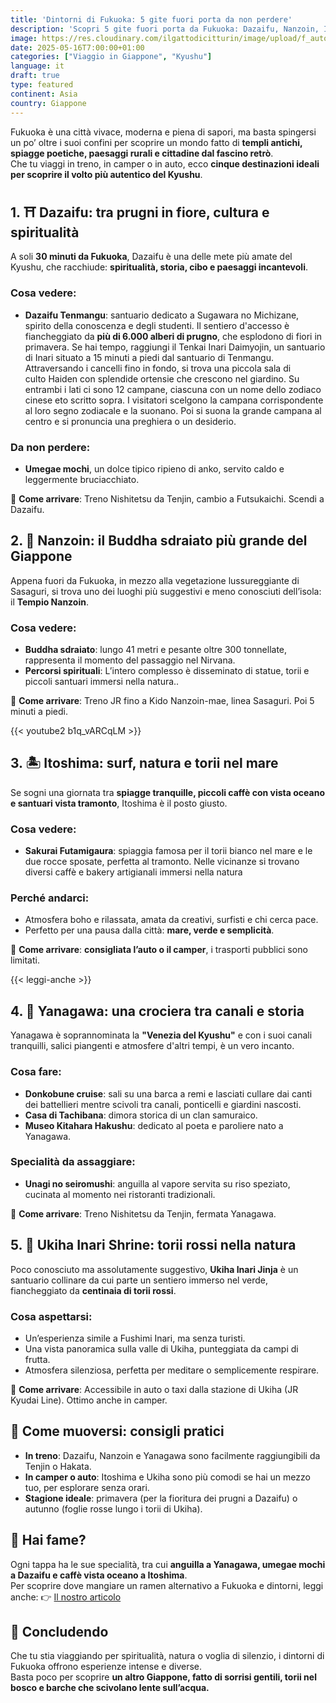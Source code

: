 ```yaml
---
title: 'Dintorni di Fukuoka: 5 gite fuori porta da non perdere'
description: 'Scopri 5 gite fuori porta da Fukuoka: Dazaifu, Nanzoin, Itoshima, Yanagawa e Ukiha Inari. Templi, torii, canali e spiagge nel cuore del Kyushu!'
image: https://res.cloudinary.com/ilgattodicitturin/image/upload/f_auto,q_auto,w_800,dpr_auto/v1713007643/Articoli/Direzione%20giappone/Istanbul/istanbul_vista_bosforo_c4he1i.jpg
date: 2025-05-16T7:00:00+01:00
categories: ["Viaggio in Giappone", "Kyushu"]
language: it
draft: true 
type: featured   
continent: Asia
country: Giappone
---
```

Fukuoka è una città vivace, moderna e piena di sapori, ma basta spingersi un po’ oltre i suoi confini per scoprire un mondo fatto di **templi antichi, spiagge poetiche, paesaggi rurali e cittadine dal fascino retrò**.  
Che tu viaggi in treno, in camper o in auto, ecco **cinque destinazioni ideali per scoprire il volto più autentico del Kyushu**.

## 1. ⛩️ Dazaifu: tra prugni in fiore, cultura e spiritualità

A soli **30 minuti da Fukuoka**, Dazaifu è una delle mete più amate del Kyushu, che racchiude: **spiritualità, storia, cibo e paesaggi incantevoli**.

### Cosa vedere:
- **Dazaifu Tenmangu**: santuario dedicato a Sugawara no Michizane, spirito della conoscenza e degli studenti. Il sentiero d'accesso è fiancheggiato da **più di 6.000 alberi di prugno**, che esplodono di fiori in primavera.
Se hai tempo, raggiungi il Tenkai Inari Daimyojin, un santuario di Inari situato a 15 minuti a piedi dal santuario di Tenmangu.
Attraversando i cancelli fino in fondo, si trova una piccola sala di culto Haiden con splendide ortensie che crescono nel giardino. Su entrambi i lati ci sono 12 campane, ciascuna con un nome dello zodiaco cinese eto scritto sopra. I visitatori scelgono la campana corrispondente al loro segno zodiacale e la suonano. Poi si suona la grande campana al centro e si pronuncia una preghiera o un desiderio.

### Da non perdere:
- **Umegae mochi**, un dolce tipico ripieno di anko, servito caldo e leggermente bruciacchiato.

📍 **Come arrivare**: Treno Nishitetsu da Tenjin, cambio a Futsukaichi. Scendi a Dazaifu.

## 2. 🙏 Nanzoin: il Buddha sdraiato più grande del Giappone

Appena fuori da Fukuoka, in mezzo alla vegetazione lussureggiante di Sasaguri, si trova uno dei luoghi più suggestivi e meno conosciuti dell’isola: il **Tempio Nanzoin**.

### Cosa vedere:
- **Buddha sdraiato**: lungo 41 metri e pesante oltre 300 tonnellate, rappresenta il momento del passaggio nel Nirvana.
- **Percorsi spirituali**: L’intero complesso è disseminato di statue, torii e piccoli santuari immersi nella natura..

📍 **Come arrivare**: Treno JR fino a Kido Nanzoin-mae, linea Sasaguri. Poi 5 minuti a piedi.

{{< youtube2 b1q_vARCqLM >}}

## 3. 🏝 Itoshima: surf, natura e torii nel mare

Se sogni una giornata tra **spiagge tranquille, piccoli caffè con vista oceano e santuari vista tramonto**, Itoshima è il posto giusto.

### Cosa vedere:
- **Sakurai Futamigaura**: spiaggia famosa per il torii bianco nel mare e le due rocce sposate, perfetta al tramonto. Nelle vicinanze si trovano diversi caffè e bakery artigianali immersi nella natura

### Perché andarci:
- Atmosfera boho e rilassata, amata da creativi, surfisti e chi cerca pace.
- Perfetto per una pausa dalla città: **mare, verde e semplicità**.

📍 **Come arrivare**: **consigliata l’auto o il camper**, i trasporti pubblici sono limitati.

{{< leggi-anche >}}

## 4. 🛶 Yanagawa: una crociera tra canali e storia

Yanagawa è soprannominata la **"Venezia del Kyushu"** e con i suoi canali tranquilli, salici piangenti e atmosfere d'altri tempi, è un vero incanto.

### Cosa fare:
- **Donkobune cruise**: sali su una barca a remi e lasciati cullare dai canti dei battellieri mentre scivoli tra canali, ponticelli e giardini nascosti.
- **Casa di Tachibana**: dimora storica di un clan samuraico.
- **Museo Kitahara Hakushu**: dedicato al poeta e paroliere nato a Yanagawa.

### Specialità da assaggiare:
- **Unagi no seiromushi**: anguilla al vapore servita su riso speziato, cucinata al momento nei ristoranti tradizionali.

📍 **Come arrivare**: Treno Nishitetsu da Tenjin, fermata Yanagawa.

## 5. 🦊 Ukiha Inari Shrine: torii rossi nella natura

Poco conosciuto ma assolutamente suggestivo, **Ukiha Inari Jinja** è un santuario collinare da cui parte un sentiero immerso nel verde, fiancheggiato da **centinaia di torii rossi**.

### Cosa aspettarsi:
- Un’esperienza simile a Fushimi Inari, ma senza turisti.
- Una vista panoramica sulla valle di Ukiha, punteggiata da campi di frutta.
- Atmosfera silenziosa, perfetta per meditare o semplicemente respirare.

📍 **Come arrivare**: Accessibile in auto o taxi dalla stazione di Ukiha (JR Kyudai Line). Ottimo anche in camper.

## 🚆 Come muoversi: consigli pratici

- **In treno**: Dazaifu, Nanzoin e Yanagawa sono facilmente raggiungibili da Tenjin o Hakata.
- **In camper o auto**: Itoshima e Ukiha sono più comodi se hai un mezzo tuo, per esplorare senza orari.
- **Stagione ideale**: primavera (per la fioritura dei prugni a Dazaifu) o autunno (foglie rosse lungo i torii di Ukiha).

## 🍜 Hai fame?

Ogni tappa ha le sue specialità, tra cui **anguilla a Yanagawa, umegae mochi a Dazaifu e caffè vista oceano a Itoshima**.  
Per scoprire dove mangiare un ramen alternativo a Fukuoka e dintorni, leggi anche: 👉 [Il nostro articolo](/blog/ramen-vegetariano-a-fukuoka-l-alternativa-sorprendente-al-tonkotsu)

## 🎌 Concludendo

Che tu stia viaggiando per spiritualità, natura o voglia di silenzio, i dintorni di Fukuoka offrono esperienze intense e diverse.  
Basta poco per scoprire **un altro Giappone, fatto di sorrisi gentili, torii nel bosco e barche che scivolano lente sull’acqua.**